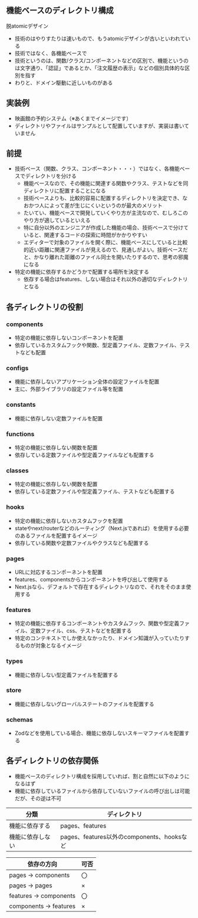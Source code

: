 ## 機能ベースのディレクトリ構成
脱atomicデザイン
- 技術のはやりすたりは速いもので、もうatomicデザインが古いといわれている
- 技術ではなく、各機能ベースで
- 技術というのは、関数/クラス/コンポーネントなどの区別で、機能というのは文字通り、「認証」であるとか、「注文履歴の表示」などの個別具体的な区別を指す
- わりと、ドメイン駆動に近しいものがある

## 実装例
- 映画館の予約システム（※あくまでイメージです）
- ディレクトリやファイルはサンプルとして配置していますが、実装は書いていません

## 前提
- 技術ベース（関数、クラス、コンポーネント・・・）ではなく、各機能ベースでディレクトリを分ける
  - 機能ベースなので、その機能に関連する関数やクラス、テストなどを同ディレクトリに配置することになる
  - 技術ベースよりも、比較的容易に配置するディレクトリを決定でき、なおかつ人によって差が生じにくいというのが最大のメリット
  - たいてい、機能ベースで開発していくやり方が主流なので、むしろこのやり方が適しているといえる
  - 特に自分以外のエンジニアが作成した機能の場合、技術ベースで分けていると、関連するコードの探索に時間がかかりやすい
  - エディターで対象のファイルを開く際に、機能ベースにしていると比較的近い距離に関連ファイルが見えるので、見通しがよい。技術ベースだと、かなり離れた距離のファイル同士を開いたりするので、思考の邪魔になる
- 特定の機能に依存するかどうかで配置する場所を決定する
  - 依存する場合はfeatures、しない場合はそれ以外の適切なディレクトリとなる

## 各ディレクトリの役割
### components
- 特定の機能に依存しないコンポーネントを配置
- 依存しているカスタムフックや関数、型定義ファイル、定数ファイル、テストなども配置

### configs
- 機能に依存しないアプリケーション全体の設定ファイルを配置
- 主に、外部ライブラリの設定ファイル等を配置

### constants
- 機能に依存しない定数ファイルを配置

### functions
- 特定の機能に依存しない関数を配置
- 依存している定数ファイルや型定義ファイルなども配置する

### classes
- 特定の機能に依存しない関数を配置
- 依存している定数ファイルや型定義ファイル、テストなども配置する


### hooks
- 特定の機能に依存しないカスタムフックを配置
- stateやnext/routerなどのルーティング（Next.jsであれば）を使用する必要のあるファイルを配置するイメージ
- 依存している関数や定数ファイルやクラスなども配置する

### pages
- URLに対応するコンポーネントを配置
- features、componentsからコンポーネントを呼び出して使用する
- Next.jsなら、デフォルトで存在するディレクトリなので、それをそのまま使用する


### features
- 特定の機能に依存するコンポーネントやカスタムフック、関数や型定義ファイル、定数ファイル、css、テストなどを配置する
- 特定のコンテキストでしか使えなかったり、ドメイン知識が入っていたりするものが対象となるイメージ

### types
- 機能に依存しない型定義ファイルを配置する

### store
- 機能に依存しないグローバルステートのファイルを配置する

### schemas
- Zodなどを使用している場合、機能に依存しないスキーマファイルを配置する


## 各ディレクトリの依存関係
- 機能ベースのディレクトリ構成を採用していれば、割と自然に以下のようになるはず
- 機能に依存しているファイルから依存していないファイルの呼び出しは可能だが、その逆は不可

| 分類             | ディレクトリ                               |
| ---------------- | ------------------------------------------ |
| 機能に依存する   | pages、features                            |
| 機能に依存しない | pages、features以外のcomponents、hooksなど |


| 依存の方向            | 可否 |
| --------------------- | ---- |
| pages →   components  | 〇   |
| pages → pages         | ×    |
| features → components | 〇   |
| components → features | ×    |
